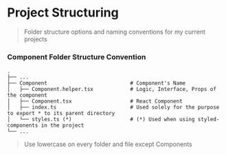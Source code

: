# Project Structuring

> Folder structure options and naming conventions for my current projects

### Component Folder Structure Convention
```
.
├── ...
├── Component                           # Component's Name
│   ├── Component.helper.tsx            # Logic, Interface, Props of the component
│   ├── Component.tsx                   # React Component
│   ├── index.ts                        # Used solely for the purpose to export * to its parent directory
│   └── styles.ts (*)                   # (*) Used when using styled-components in the project 
└── ...
```

> Use lowercase on every folder and file except Components
